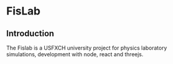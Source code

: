 # FisLab
## Introduction
The Fislab is a USFXCH university project for physics laboratory simulations, development with node, react and threejs. 